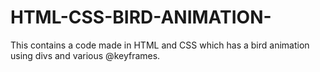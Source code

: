 # HTML-CSS-BIRD-ANIMATION-
This contains a code made in HTML and CSS which has a bird animation using divs and various @keyframes.

